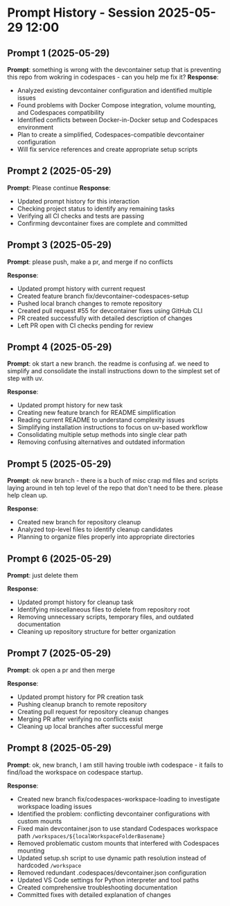 # Prompt History - Session 2025-05-29 12:00

## Prompt 1 (2025-05-29)
**Prompt**: something is wrong with the devcontainer setup that is preventing this repo from wokring in codespaces - can you help me fix it?
**Response**: 
- Analyzed existing devcontainer configuration and identified multiple issues
- Found problems with Docker Compose integration, volume mounting, and Codespaces compatibility
- Identified conflicts between Docker-in-Docker setup and Codespaces environment
- Plan to create a simplified, Codespaces-compatible devcontainer configuration
- Will fix service references and create appropriate setup scripts

## Prompt 2 (2025-05-29)
**Prompt**: Please continue
**Response**: 
- Updated prompt history for this interaction
- Checking project status to identify any remaining tasks
- Verifying all CI checks and tests are passing
- Confirming devcontainer fixes are complete and committed

## Prompt 3 (2025-05-29)

**Prompt**: please push, make a pr, and merge if no conflicts

**Response**: 
- Updated prompt history with current request
- Created feature branch fix/devcontainer-codespaces-setup
- Pushed local branch changes to remote repository
- Created pull request #55 for devcontainer fixes using GitHub CLI
- PR created successfully with detailed description of changes
- Left PR open with CI checks pending for review

## Prompt 4 (2025-05-29)

**Prompt**: ok start a new branch. the readme is confusing af. we need to simplify and consolidate the install instructions down to the simplest set of step with uv.

**Response**: 
- Updated prompt history for new task
- Creating new feature branch for README simplification
- Reading current README to understand complexity issues
- Simplifying installation instructions to focus on uv-based workflow
- Consolidating multiple setup methods into single clear path
- Removing confusing alternatives and outdated information

## Prompt 5 (2025-05-29)

**Prompt**: ok new branch - there is a buch of misc crap md files and scripts laying around in teh top level of the repo that don't need to be there. please help clean up.

**Response**: 
- Created new branch for repository cleanup
- Analyzed top-level files to identify cleanup candidates
- Planning to organize files properly into appropriate directories

## Prompt 6 (2025-05-29)

**Prompt**: just delete them

**Response**: 
- Updated prompt history for cleanup task
- Identifying miscellaneous files to delete from repository root
- Removing unnecessary scripts, temporary files, and outdated documentation
- Cleaning up repository structure for better organization

## Prompt 7 (2025-05-29)

**Prompt**: ok open a pr and then merge

**Response**: 
- Updated prompt history for PR creation task
- Pushing cleanup branch to remote repository
- Creating pull request for repository cleanup changes
- Merging PR after verifying no conflicts exist
- Cleaning up local branches after successful merge

## Prompt 8 (2025-05-29)

**Prompt**: ok, new branch, I am still having trouble iwth codespace - it fails to find/load the workspace on codespace startup.

**Response**: 
- Created new branch fix/codespaces-workspace-loading to investigate workspace loading issues
- Identified the problem: conflicting devcontainer configurations with custom mounts
- Fixed main devcontainer.json to use standard Codespaces workspace path `/workspaces/${localWorkspaceFolderBasename}`
- Removed problematic custom mounts that interfered with Codespaces mounting
- Updated setup.sh script to use dynamic path resolution instead of hardcoded `/workspace`
- Removed redundant .codespaces/devcontainer.json configuration
- Updated VS Code settings for Python interpreter and tool paths
- Created comprehensive troubleshooting documentation
- Committed fixes with detailed explanation of changes
